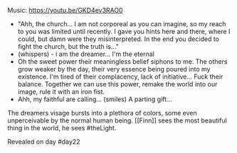 Music: https://youtu.be/GKD4ev3RAO0

- "Ahh, the church... I am not corporeal as you can imagine, so my reach to you was limited until recently. I gave you hints here and there, where I could, but damn were they misinterpreted. In the end you decided to fight the church, but the truth is..."
- (whispers) - i am the dreamer... I'm the eternal
- Oh the sweet power their meaningless belief siphons to me. The others grow weaker by the day, their very essence being poured into my existence. I'm tired of their complacency, lack of initiative... Fuck their balance. Together we can use this power, remake the world into our image, rule it with an iron fist. 
- Ahh, my faithful are calling... (smiles) A parting gift...

The dreamers visage bursts into a plethora of colors, some even unperceivable by the normal human being. [[Finn]] sees the most beautiful thing in the world, he sees #theLight.

Revealed on day #day22